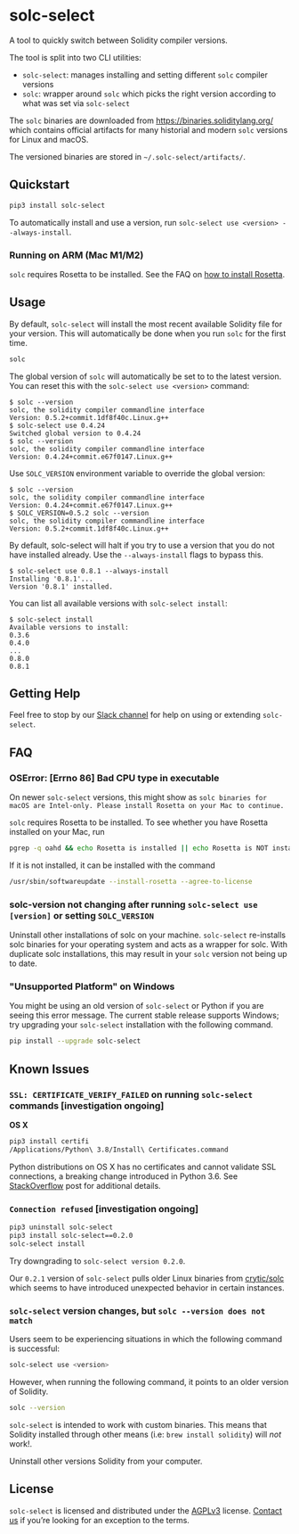 # solc-select

A tool to quickly switch between Solidity compiler versions.

The tool is split into two CLI utilities:

- `solc-select`: manages installing and setting different `solc` compiler versions
- `solc`: wrapper around `solc` which picks the right version according to what was set via `solc-select`

The `solc` binaries are downloaded from https://binaries.soliditylang.org/ which contains
official artifacts for many historial and modern `solc` versions for Linux and macOS.

The versioned binaries are stored in `~/.solc-select/artifacts/`.

## Quickstart

```bash
pip3 install solc-select
```

To automatically install and use a version, run `solc-select use <version> --always-install`.

### Running on ARM (Mac M1/M2)

`solc` requires Rosetta to be installed. See the FAQ on [how to install Rosetta](#oserror-errno-86-bad-cpu-type-in-executable).

## Usage

By default, `solc-select` will install the most recent available Solidity file for your version. This will automatically be done when you run `solc` for the first time.

```bash
solc
```

The global version of `solc` will automatically be set to to the latest version. You can reset this with the `solc-select use <version>` command:

```shell
$ solc --version
solc, the solidity compiler commandline interface
Version: 0.5.2+commit.1df8f40c.Linux.g++
$ solc-select use 0.4.24
Switched global version to 0.4.24
$ solc --version
solc, the solidity compiler commandline interface
Version: 0.4.24+commit.e67f0147.Linux.g++
```

Use `SOLC_VERSION` environment variable to override the global version:

```shell
$ solc --version
solc, the solidity compiler commandline interface
Version: 0.4.24+commit.e67f0147.Linux.g++
$ SOLC_VERSION=0.5.2 solc --version
solc, the solidity compiler commandline interface
Version: 0.5.2+commit.1df8f40c.Linux.g++
```

By default, solc-select will halt if you try to use a version that you do not have installed already. Use the `--always-install` flags to bypass this.

```shell
$ solc-select use 0.8.1 --always-install
Installing '0.8.1'...
Version '0.8.1' installed.
```

You can list all available versions with `solc-select install`:

```shell
$ solc-select install
Available versions to install:
0.3.6
0.4.0
...
0.8.0
0.8.1
```

## Getting Help

Feel free to stop by our [Slack channel](https://empirehacking.slack.com/) for help on using or extending `solc-select`.

## FAQ

### OSError: [Errno 86] Bad CPU type in executable

On newer `solc-select` versions, this might show as `solc binaries for macOS are
Intel-only. Please install Rosetta on your Mac to continue.`

`solc` requires Rosetta to be installed. To see whether you have Rosetta
installed on your Mac, run

```bash
pgrep -q oahd && echo Rosetta is installed || echo Rosetta is NOT installed
```

If it is not installed, it can be installed with the command

```bash
/usr/sbin/softwareupdate --install-rosetta --agree-to-license
```

### solc-version not changing after running `solc-select use [version]` or setting `SOLC_VERSION`

Uninstall other installations of solc on your machine. `solc-select` re-installs solc binaries for your operating system and acts as a wrapper for solc. With duplicate solc installations, this may result in your `solc` version not being up to date.

### "Unsupported Platform" on Windows

You might be using an old version of `solc-select` or Python if you are seeing this error message. The current stable release supports Windows; try upgrading your `solc-select` installation with the following command.

```bash
pip install --upgrade solc-select
```

## Known Issues

### `SSL: CERTIFICATE_VERIFY_FAILED` on running `solc-select` commands [investigation ongoing]

**OS X**
```bash
pip3 install certifi
/Applications/Python\ 3.8/Install\ Certificates.command
```

Python distributions on OS X has no certificates and cannot validate SSL connections, a breaking change introduced in Python 3.6. See [StackOverflow](https://stackoverflow.com/a/42334357) post for additional details.

### `Connection refused` [investigation ongoing]

```bash
pip3 uninstall solc-select
pip3 install solc-select==0.2.0
solc-select install
```

Try downgrading to `solc-select version 0.2.0`.

Our `0.2.1` version of `solc-select` pulls older Linux binaries from [crytic/solc](https://github.com/crytic/solc) which seems to have introduced unexpected behavior in certain instances.

### `solc-select` version changes, but `solc --version does not match`

Users seem to be experiencing situations in which the following command is successful:

```bash
solc-select use <version>
```

However, when running the following command, it points to an older version of Solidity.

```bash
solc --version
```

`solc-select` is intended to work with custom binaries. This means that Solidity installed through other means (i.e: `brew install solidity`) will _not_ work!.

Uninstall other versions Solidity from your computer.

## License

`solc-select` is licensed and distributed under the [AGPLv3](LICENSE) license. [Contact us](mailto:opensource@trailofbits.com) if you’re looking for an exception to the terms.
